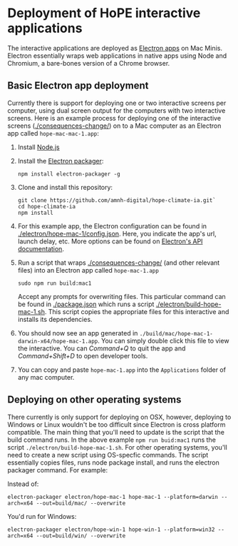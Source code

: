 # Deployment of HoPE interactive applications

The interactive applications are deployed as [Electron apps](https://electronjs.org/) on Mac Minis. Electron essentially wraps web applications in native apps using Node and Chromium, a bare-bones version of a Chrome browser.

## Basic Electron app deployment

Currently there is support for deploying one or two interactive screens per computer, using dual screen output for the computers with two interactive screens. Here is an example process for deploying one of the interactive screens ([./consequences-change/](../consequences-change/)) on to a Mac computer as an Electron app called `hope-mac-mac-1.app`:

1. Install [Node.js](https://nodejs.org/en/)
1. Install the [Electron packager](https://github.com/electron-userland/electron-packager):

   ```
   npm install electron-packager -g
   ```

1. Clone and install this repository:

   ```
   git clone https://github.com/amnh-digital/hope-climate-ia.git`
   cd hope-climate-ia
   npm install
   ```

1. For this example app, the Electron configuration can be found in [./electron/hope-mac-1/config.json](../electron/hope-mac-1/config.json). Here, you indicate the app's url, launch delay, etc. More options can be found on [Electron's API documentation](https://github.com/electron/electron/blob/master/docs/api/browser-window.md).

1. Run a script that wraps [./consequences-change/](../consequences-change/) (and other relevant files) into an Electron app called `hope-mac-1.app`

   ```
   sudo npm run build:mac1
   ```

   Accept any prompts for overwriting files. This particular command can be found in [./package.json](../package.json) which runs a script [./electron/build-hope-mac-1.sh](../electron/build-hope-mac-1.sh). This script copies the appropriate files for this interactive and installs its dependencies.

1. You should now see an app generated in `./build/mac/hope-mac-1-darwin-x64/hope-mac-1.app`.  You can simply double click this file to view the interactive. You can _Command+Q_ to quit the app and _Command+Shift+D_ to open developer tools.

1. You can copy and paste `hope-mac-1.app` into the `Applications` folder of any mac computer.

## Deploying on other operating systems

There currently is only support for deploying on OSX, however, deploying to Windows or Linux wouldn't be too difficult since Electron is cross platform compatible. The main thing that you'll need to update is the script that the build command runs. In the above example `npm run buid:mac1` runs the script `./electron/build-hope-mac-1.sh`. For other operating systems, you'll need to create a new script using OS-specfic commands. The script essentially copies files, runs node package install, and runs the electron packager command. For example:

Instead of:

```
electron-packager electron/hope-mac-1 hope-mac-1 --platform=darwin --arch=x64 --out=build/mac/ --overwrite
```

You'd run for Windows:

```
electron-packager electron/hope-win-1 hope-win-1 --platform=win32 --arch=x64 --out=build/win/ --overwrite
```
